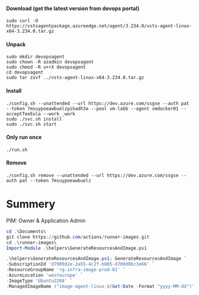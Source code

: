 #### Download (get the latest version from devops portal)
```
sudo curl -O https://vstsagentpackage.azureedge.net/agent/3.234.0/vsts-agent-linux-x64-3.234.0.tar.gz
```
#### Unpack
```
sudo mkdir devopsagent
sudo chown -R azadmin devopsagent
sudo chmod -R u+rX devopsagent
cd devopsagent
sudo tar zxvf ../vsts-agent-linux-x64-3.234.0.tar.gz
```
#### Install
```
./config.sh --unattended --url https://dev.azure.com/ssgse --auth pat --token 7msuypoeawbuelzpihadh3a --pool vm-labb --agent vmdocker01 --acceptTeeEula --work _work
sudo ./svc.sh install
sudo ./svc.sh start
```
#### Only run once
```
./run.sh
```
#### Remove
```
./config.sh remove --unattended --url https://dev.azure.com/ssgse --auth pat --token 7msuypoeawbuelz
```
# Summery
PIM: Owner & Application Admin
```powershell
cd .\Documents\
git clone https://github.com/actions/runner-images.git
cd .\runner-images\
Import-Module .\helpers\GenerateResourcesAndImage.ps1

.\helpers\GenerateResourcesAndImage.ps1; GenerateResourcesAndImage `
-SubscriptionId 'd7909d2e-2a55-4c2f-b005-d700d0bc3e66' `
-ResourceGroupName 'rg-infra-image-prod-01' `
-AzureLocation 'westeurope' `
-ImageType 'Ubuntu2204' `
-ManagedImageName ("image-agent-linux-$(Get-Date -Format "yyyy-MM-dd")").ToLower()
```
